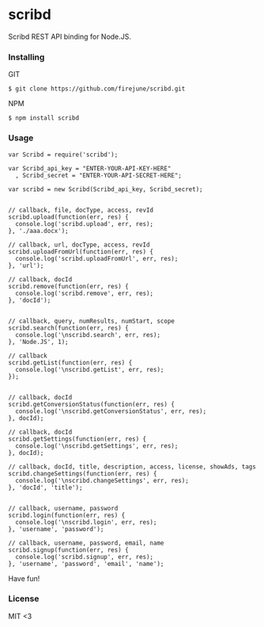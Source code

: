 # scribd

Scribd REST API binding for Node.JS.

### Installing

GIT

    $ git clone https://github.com/firejune/scribd.git

NPM

    $ npm install scribd

### Usage

    var Scribd = require('scribd');

    var Scribd_api_key = "ENTER-YOUR-API-KEY-HERE"
      , Scribd_secret = "ENTER-YOUR-API-SECRET-HERE"; 

    var scribd = new Scribd(Scribd_api_key, Scribd_secret);
    
    
    // callback, file, docType, access, revId
    scribd.upload(function(err, res) {
      console.log('scribd.upload', err, res);
    }, './aaa.docx');
    
    // callback, url, docType, access, revId
    scribd.uploadFromUrl(function(err, res) {
      console.log('scribd.uploadFromUrl', err, res);
    }, 'url');
    
    // callback, docId
    scribd.remove(function(err, res) {
      console.log('scribd.remove', err, res);
    }, 'docId');
    
    
    // callback, query, numResults, numStart, scope
    scribd.search(function(err, res) {
      console.log('\nscribd.search', err, res);
    }, 'Node.JS', 1);
    
    // callback
    scribd.getList(function(err, res) {
      console.log('\nscribd.getList', err, res);
    });
    
    
    // callback, docId
    scribd.getConversionStatus(function(err, res) {
      console.log('\nscribd.getConversionStatus', err, res);
    }, docId);
    
    // callback, docId
    scribd.getSettings(function(err, res) {
      console.log('\nscribd.getSettings', err, res);
    }, docId);
    
    // callback, docId, title, description, access, license, showAds, tags
    scribd.changeSettings(function(err, res) {
      console.log('\nscribd.changeSettings', err, res);
    }, 'docId', 'title');
    
    
    // callback, username, password
    scribd.login(function(err, res) {
      console.log('\nscribd.login', err, res);
    }, 'username', 'password');
    
    // callback, username, password, email, name
    scribd.signup(function(err, res) {
      console.log('scribd.signup', err, res);
    }, 'username', 'password', 'email', 'name');

Have fun!

### License

MIT <3
